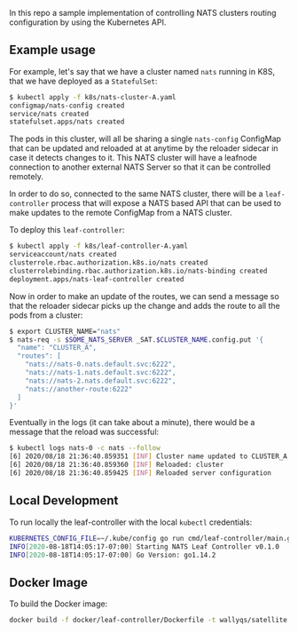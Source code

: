 
In this repo a sample implementation of controlling NATS clusters routing
configuration by using the Kubernetes API.

## Example usage

For example, let's say that we have a cluster named `nats` running in K8S,
that we have deployed as a `StatefulSet`:

```sh
$ kubectl apply -f k8s/nats-cluster-A.yaml
configmap/nats-config created
service/nats created
statefulset.apps/nats created
```

The pods in this cluster, will all be sharing a single `nats-config` ConfigMap
that can be updated and reloaded at at anytime by the reloader sidecar
in case it detects changes to it.  This NATS cluster will have a leafnode
connection to another external NATS Server so that it can be controlled
remotely.

In order to do so, connected to the same NATS cluster, there will be a `leaf-controller` process
that will expose a NATS based API that can be used to make updates to the 
remote ConfigMap from a NATS cluster.  

To deploy this `leaf-controller`:

```sh
$ kubectl apply -f k8s/leaf-controller-A.yaml
serviceaccount/nats created
clusterrole.rbac.authorization.k8s.io/nats created
clusterrolebinding.rbac.authorization.k8s.io/nats-binding created
deployment.apps/nats-leaf-controller created
```

Now in order to make an update of the routes, we can send a message
so that the reloader sidecar picks up the change and adds the route
to all the pods from a cluster:

```sh
$ export CLUSTER_NAME="nats"
$ nats-req -s $SOME_NATS_SERVER _SAT.$CLUSTER_NAME.config.put '{
  "name": "CLUSTER_A",
  "routes": [
    "nats://nats-0.nats.default.svc:6222",
    "nats://nats-1.nats.default.svc:6222",
    "nats://nats-2.nats.default.svc:6222",
    "nats://another-route:6222"
  ]
}'
```

Eventually in the logs (it can take about a minute), there would be a message
that the reload was successful:

```sh
$ kubectl logs nats-0 -c nats --follow
[6] 2020/08/18 21:36:40.859351 [INF] Cluster name updated to CLUSTER_A
[6] 2020/08/18 21:36:40.859360 [INF] Reloaded: cluster
[6] 2020/08/18 21:36:40.859425 [INF] Reloaded server configuration
```

## Local Development

To run locally the leaf-controller with the local `kubectl` credentials:

```sh
KUBERNETES_CONFIG_FILE=~/.kube/config go run cmd/leaf-controller/main.go
INFO[2020-08-18T14:05:17-07:00] Starting NATS Leaf Controller v0.1.0         
INFO[2020-08-18T14:05:17-07:00] Go Version: go1.14.2  
```

## Docker Image

To build the Docker image:

```sh
docker build -f docker/leaf-controller/Dockerfile -t wallyqs/satellite:latest .
```
